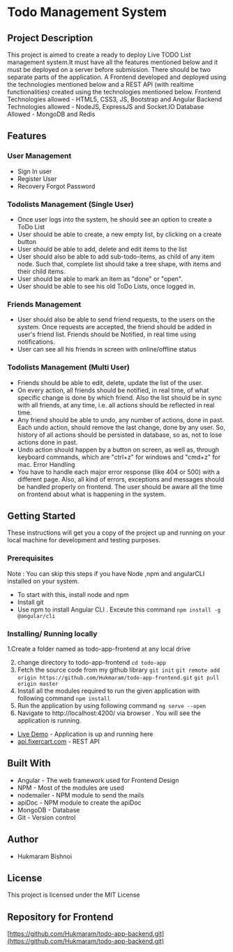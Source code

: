 #  Todo Management System
## Project Description
This project is aimed to create a ready to deploy Live TODO List management system.It must have all the features mentioned below and it must be deployed on a server before submission. There should be two separate parts of the application. A Frontend developed and deployed using the technologies mentioned below and a REST API (with realtime functionalities) created using the technologies mentioned below. Frontend Technologies allowed - HTML5, CSS3, JS, Bootstrap and Angular Backend Technologies allowed - NodeJS, ExpressJS and Socket.IO
Database Allowed - MongoDB and Redis
## Features
 ### User Management
* Sign In user
* Register User
* Recovery Forgot Password
### Todolists Management (Single User)
* Once user logs into the system, he should see an option to create a ToDo List
* User should be able to create, a new empty list, by clicking on a create button
* User should be able to add, delete and edit items to the list
* User should also be able to add sub-todo-items, as child of any item node. Such that, complete list should take a tree shape,
  with items and their child items.
* User should be able to mark an item as "done" or "open".
* User should be able to see his old ToDo Lists, once logged in.
### Friends Management
* User should also be able to send friend requests, to the users on the system. Once requests are accepted, the friend should
  be added in user's friend list. Friends should be Notified, in real time using notifications.
* User can see all his friends in screen with online/offline status
### Todolists Management (Multi User)
* Friends should be able to edit, delete, update the list of the user.
* On every action, all friends should be notified, in real time, of what specific change is done by which friend. 
  Also the list should be in sync with all friends, at any time, i.e. all actions should be reflected in real time.
* Any friend should be able to undo, any number of actions, done in past. Each undo action, should remove the last change, 
  done by any user. So, history of all actions should be persisted in database, so as, not to lose actions done in past.
* Undo action should happen by a button on screen, as well as, through keyboard commands, which are "ctrl+z" for windows 
  and "cmd+z" for mac.
Error Handling
* You have to handle each major error response (like 404 or 500) with a different page. Also, all kind of errors, 
  exceptions and messages should be handled properly on frontend. The user should be aware all the time on frontend about
  what is happening in the system.

## Getting Started
These instructions will get you a copy of the project up and running on your local machine for development and testing purposes.

### Prerequisites
Note : You can skip this steps if you have Node ,npm and angularCLI installed on your system.

* To start with this, install node and npm
* Install git
* Use npm to install Angular CLI . Exceute this command `npm install -g @angular/cli`
### Installing/ Running locally
1.Create a folder named as todo-app-frontend at any local drive

2. change directory to todo-app-frontend
`cd todo-app`
3. Fetch the source code from my github library
`git init`
`git remote add origin https://github.com/Hukmaram/todo-app-frontend.git`
`git pull origin master`
4. Install all the modules required to run the given application with following command
`npm install`
5. Run the application by using following command
`ng serve --open`
6. Navigate to http://localhost:4200/ via browser . You will see the application is running.

 * [Live Demo](http://fixercart.com/) - Application is up and running here
 * [api.fixercart.com](api.fixercart.com) - REST API
 
## Built With
* Angular - The web framework used for Frontend Design
* NPM - Most of the modules are used
* nodemailer - NPM module to send the mails
* apiDoc - NPM module to create the apiDoc
* MongoDB - Database
* Git - Version control

## Author
* Hukmaram Bishnoi

## License
This project is licensed under the MIT License

## Repository for Frontend
[https://github.com/Hukmaram/todo-app-backend.git](https://github.com/Hukmaram/todo-app-backend.git)
